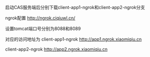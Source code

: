 启动CAS服务端后分别下载client-app1-ngrok和client-app2-ngrok分支
 
ngrok配置 
http://ngrok.ciqiuwl.cn/
 
设置tomcat端口号分别为8088和8089

对应的访问地址为
client-app1-ngrok     http://app1.ngrok.xiaomiqiu.cn

client-app2-ngrok     http://app2.ngrok.xiaomiqiu.cn


